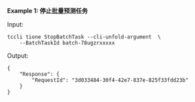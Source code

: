 **Example 1: 停止批量预测任务**



Input: 

```
tccli tione StopBatchTask --cli-unfold-argument  \
    --BatchTaskId batch-78ugzrxxxxx
```

Output: 
```
{
    "Response": {
        "RequestId": "3d033484-30f4-42e7-837e-825f33fdd23b"
    }
}
```

